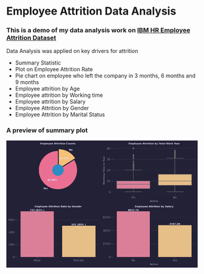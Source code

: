 # Employee Attrition Data Analysis

### This is a demo of my data analysis work on [IBM HR Employee Attrition Dataset](https://www.kaggle.com/datasets/pavansubhasht/ibm-hr-analytics-attrition-dataset/data)

Data Analysis was applied on key drivers for attrition 
* Summary Statistic 
* Plot on Employee Attrition Rate
* Pie chart on employee who left the company in 3 months, 6 months and 9 months
* Employee attrition by Age
* Employee attrition by Working time
* Employee attrition by Salary
* Employee Attrition by Gender
* Employee Attrition by Marital Status

### A preview of summary plot
![Summary Plot](https://github.com/chenliseu/Data-Analysis-Employee-Attrition/blob/main/Employee%20Attrition%20Summary%20Plot.png)
